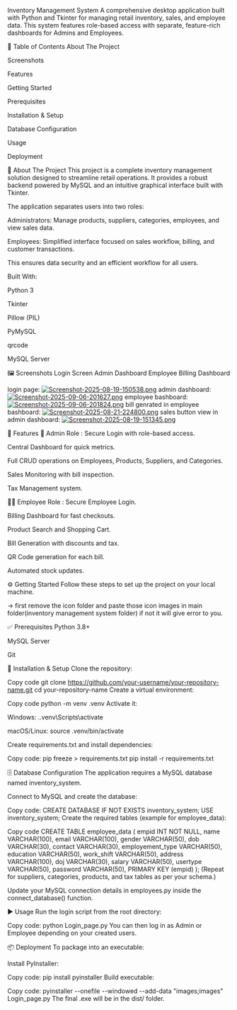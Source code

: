 Inventory Management System
A comprehensive desktop application built with Python and Tkinter for managing retail inventory, sales, and employee data.
This system features role-based access with separate, feature-rich dashboards for Admins and Employees.

📑 Table of Contents
About The Project

Screenshots

Features

Getting Started

Prerequisites

Installation & Setup

Database Configuration

Usage

Deployment

📌 About The Project
This project is a complete inventory management solution designed to streamline retail operations. It provides a robust backend powered by MySQL and an intuitive graphical interface built with Tkinter.

The application separates users into two roles:

Administrators: Manage products, suppliers, categories, employees, and view sales data.

Employees: Simplified interface focused on sales workflow, billing, and customer transactions.

This ensures data security and an efficient workflow for all users.

Built With:

Python 3

Tkinter

Pillow (PIL)

PyMySQL

qrcode

MySQL Server

🖼️ Screenshots
Login Screen	Admin Dashboard	Employee Billing Dashboard

login page:
[![Screenshot-2025-08-19-150538.png](https://i.postimg.cc/yxNXmQK8/Screenshot-2025-08-19-150538.png)](https://postimg.cc/xJWzYPqw)
admin dashboard:
[![Screenshot-2025-09-06-201627.png](https://i.postimg.cc/MGzwB4X2/Screenshot-2025-09-06-201627.png)](https://postimg.cc/219gR042)
employee bashboard:
[![Screenshot-2025-09-06-201824.png](https://i.postimg.cc/bY4snyh7/Screenshot-2025-09-06-201824.png)](https://postimg.cc/dDmsPKD6)
bill genrated in employee bashboard:
[![Screenshot-2025-08-21-224800.png](https://i.postimg.cc/bvvzMWP0/Screenshot-2025-08-21-224800.png)](https://postimg.cc/Mnh2fsvX)
sales button view in admin dashboard:
[![Screenshot-2025-08-19-151345.png](https://i.postimg.cc/FsgNKNsg/Screenshot-2025-08-19-151345.png)](https://postimg.cc/ZCR17kNC)

🚀 Features
🔑 Admin Role :
Secure Login with role-based access.

Central Dashboard for quick metrics.

Full CRUD operations on Employees, Products, Suppliers, and Categories.

Sales Monitoring with bill inspection.

Tax Management system.

👨‍💼 Employee Role :
Secure Employee Login.

Billing Dashboard for fast checkouts.

Product Search and Shopping Cart.

Bill Generation with discounts and tax.

QR Code generation for each bill.

Automated stock updates.

⚙️ Getting Started
Follow these steps to set up the project on your local machine.

-> first remove the icon folder and paste those icon images in main folder(inventory management system folder) if not it will give error to you.

✅ Prerequisites
Python 3.8+

MySQL Server

Git

🔽 Installation & Setup
Clone the repository:

Copy code
git clone https://github.com/your-username/your-repository-name.git
cd your-repository-name
Create a virtual environment:

Copy code
python -m venv .venv
Activate it:

Windows: .\.venv\Scripts\activate

macOS/Linux: source .venv/bin/activate

Create requirements.txt and install dependencies:

Copy code:
pip freeze > requirements.txt
pip install -r requirements.txt

🗄️ Database Configuration
The application requires a MySQL database named inventory_system.

Connect to MySQL and create the database:

Copy code:
CREATE DATABASE IF NOT EXISTS inventory_system;
USE inventory_system;
Create the required tables (example for employee_data):

Copy code
CREATE TABLE employee_data (
  empid INT NOT NULL,
  name VARCHAR(100),
  email VARCHAR(100),
  gender VARCHAR(50),
  dob VARCHAR(30),
  contact VARCHAR(30),
  employement_type VARCHAR(50),
  education VARCHAR(50),
  work_shift VARCHAR(50),
  address VARCHAR(100),
  doj VARCHAR(30),
  salary VARCHAR(50),
  usertype VARCHAR(50),
  password VARCHAR(50),
  PRIMARY KEY (empid)
);
(Repeat for suppliers, categories, products, and tax tables as per your schema.)

Update your MySQL connection details in employees.py inside the connect_database() function.

▶️ Usage
Run the login script from the root directory:

Copy code:
python Login_page.py
You can then log in as Admin or Employee depending on your created users.

📦 Deployment
To package into an executable:

Install PyInstaller:

Copy code:
pip install pyinstaller
Build executable:

Copy code:
pyinstaller --onefile --windowed --add-data "images;images" Login_page.py
The final .exe will be in the dist/ folder.
